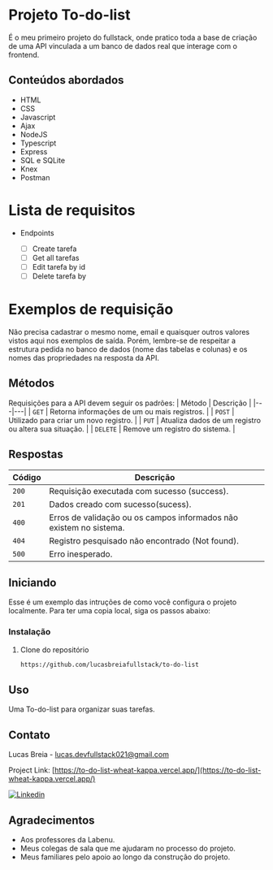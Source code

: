 # Projeto To-do-list

É o meu primeiro projeto do fullstack, onde pratico toda a base de criação de uma API vinculada a um banco de dados real que interage com o frontend.<br>

## Conteúdos abordados
- HTML
- CSS
- Javascript
- Ajax
- NodeJS
- Typescript
- Express
- SQL e SQLite
- Knex
- Postman

# Lista de requisitos

- Endpoints

    - [ ]  Create tarefa
    - [ ]  Get all tarefas
    - [ ]  Edit tarefa by id
    - [ ]  Delete tarefa by  

# Exemplos de requisição
Não precisa cadastrar o mesmo nome, email e quaisquer outros valores vistos aqui nos exemplos de saída. Porém, lembre-se de respeitar a estrutura pedida no banco de dados (nome das tabelas e colunas) e os nomes das propriedades na resposta da API.

## Métodos
Requisições para a API devem seguir os padrões:
| Método | Descrição |
|---|---|
| `GET` | Retorna informações de um ou mais registros. |
| `POST` | Utilizado para criar um novo registro. |
| `PUT` | Atualiza dados de um registro ou altera sua situação. |
| `DELETE` | Remove um registro do sistema. |


## Respostas

| Código | Descrição |
|---|---|
| `200` | Requisição executada com sucesso (success).|
| `201` | Dados creado com sucesso(sucess).|
| `400` | Erros de validação ou os campos informados não existem no sistema.|
| `404` | Registro pesquisado não encontrado (Not found).|
| `500` | Erro inesperado.|


## Iniciando 

Esse é um exemplo das intruções de como você configura o projeto localmente.
Para ter uma copia local, siga os passos abaixo:

### Instalação

1. Clone do repositório
   ```sh
   https://github.com/lucasbreiafullstack/to-do-list
   ```
## Uso

Uma To-do-list para organizar suas tarefas.

## Contato

Lucas Breia  - lucas.devfullstack021@gmail.com

Project Link: [https://to-do-list-wheat-kappa.vercel.app/](https://to-do-list-wheat-kappa.vercel.app/)
<br/>

[![Linkedin](https://img.shields.io/badge/linkedin-%230A66C2.svg?&style=for-the-badge&logo=linkedin&logoColor=white&link=https://www.linkedin.com/in/andrejaques/)](https://www.linkedin.com/in/lucas-breia/)

## Agradecimentos

* Aos professores da Labenu.
* Meus colegas de sala que me ajudaram no processo do projeto.
* Meus familiares pelo apoio ao longo da construção do projeto.

<!-- MARKDOWN LINKS & IMAGES -->
<!-- https://www.markdownguide.org/basic-syntax/#reference-style-links -->
[contributors-shield]: https://github.com/lucasbreiafullstack/projeto-labecommerce.git
[contributors-url]: https://github.com/lucasbreiafullstack/projeto-labecommerce.git
[forks-shield]: https://github.com/lucasbreiafullstack/projeto-labecommerce.git
[forks-url]: https://github.com/lucasbreiafullstack/projeto-labecommerce.git
[stars-shield]: https://github.com/lucasbreiafullstack/projeto-labecommerce.git
[stars-url]: https://github.com/lucasbreiafullstack/projeto-labecommerce.git
[issues-shield]: https://github.com/lucasbreiafullstack/projeto-labecommerce.git
[issues-url]: https://github.com/lucasbreiafullstack/projeto-labecommerce.git
[license-shield]: https://github.com/lucasbreiafullstack/projeto-labecommerce.git
[license-url]: https://github.com/lucasbreiafullstack/projeto-labecommerce.git
[linkedin-shield]: https://img.shields.io/badge/-LinkedIn-black.svg?style=for-the-badge&logo=linkedin&colorB=555
[linkedin-url]: https://www.linkedin.com/in/lucas-breia/
[product-screenshot]: readme-image/projeto-react-apis.gif
[Next.js]: https://img.shields.io/badge/next.js-000000?style=for-the-badge&logo=nextdotjs&logoColor=white
[Next-url]: https://nextjs.org/
[React.js]: https://img.shields.io/badge/React-20232A?style=for-the-badge&logo=react&logoColor=61DAFB
[React-url]: https://reactjs.org/
[Vue.js]: https://img.shields.io/badge/Vue.js-35495E?style=for-the-badge&logo=vuedotjs&logoColor=4FC08D
[Vue-url]: https://vuejs.org/
[Angular.io]: https://img.shields.io/badge/Angular-DD0031?style=for-the-badge&logo=angular&logoColor=white
[Angular-url]: https://angular.io/
[Svelte.dev]: https://img.shields.io/badge/Svelte-4A4A55?style=for-the-badge&logo=svelte&logoColor=FF3E00
[Svelte-url]: https://svelte.dev/
[Laravel.com]: https://img.shields.io/badge/Laravel-FF2D20?style=for-the-badge&logo=laravel&logoColor=white
[Laravel-url]: https://laravel.com
[Bootstrap.com]: https://img.shields.io/badge/Bootstrap-563D7C?style=for-the-badge&logo=bootstrap&logoColor=white
[Bootstrap-url]: https://getbootstrap.com
[JQuery.com]: https://img.shields.io/badge/jQuery-0769AD?style=for-the-badge&logo=jquery&logoColor=white
[JQuery-url]: https://jquery.com
[Styled-components]:https://img.shields.io/badge/styled--components-DB7093?style=for-the-badge&logo=styled-components&logoColor=white
[Styled-url]: https://www.styled-components.com/
[Chakra-UI]: https://img.shields.io/static/v1?style=for-the-badge&message=Chakra+UI&color=319795&logo=Chakra+UI&logoColor=FFFFFF&label=
[Chakra-url]: https://chakra-ui.com/getting-started
